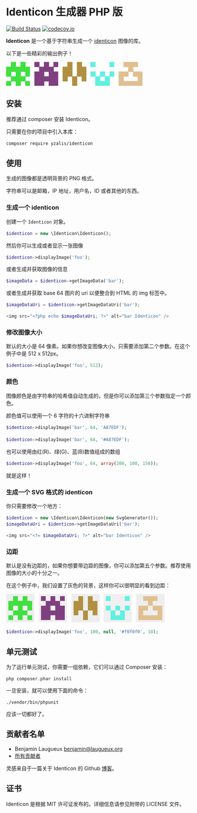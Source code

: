 # Identicon 生成器 PHP 版

[![Build Status](https://secure.travis-ci.org/yzalis/Identicon.png)](http://travis-ci.org/yzalis/Identicon)
[![codecov.io](https://codecov.io/github/yzalis/Identicon/coverage.svg?branch=master)](https://codecov.io/github/yzalis/Identicon?branch=master)

**Identicon** 是一个基于字符串生成一个 [identicon](http://en.wikipedia.org/wiki/Identicon) 图像的库。

以下是一些精彩的输出例子！

![Identicon example #1](doc/benjaminAtYzalisDotCom.png)&nbsp;&nbsp;
![Identicon example #2](doc/Benjamin.png)&nbsp;&nbsp;
![Identicon example #3](doc/8.8.8.8.png)&nbsp;&nbsp;
![Identicon example #4](doc/8.8.4.4.png)&nbsp;&nbsp;
![Identicon example #5](doc/yzalis.png)

## 安装

推荐通过 composer 安装 Identicon。

只需要在你的项目中引入本库：

``` bash
composer require yzalis/identicon
```

## 使用

生成的图像都是透明背景的 PNG 格式。

字符串可以是邮箱，IP 地址，用户名，ID 或者其他的东西。

### 生成一个 identicon

创建一个 ```Identicon``` 对象。

``` php
$identicon = new \Identicon\Identicon();
```

然后你可以生成或者显示一张图像

``` php
$identicon->displayImage('foo');
```

或者生成并获取图像的信息

``` php
$imageData = $identicon->getImageData('bar');
```

或者生成并获取 base 64 图片的 uri 以便整合到 HTML 的 img 标签中。

``` php
$imageDataUri = $identicon->getImageDataUri('bar');
```
``` php
<img src="<?php echo $imageDataUri; ?>" alt="bar Identicon" />
```


### 修改图像大小

默认的大小是 64 像素。如果你想改变图像大小，只需要添加第二个参数。在这个例子中是 512 x 512px。

``` php
$identicon->displayImage('foo', 512);
```

### 颜色

图像颜色是由字符串的哈希值自动生成的，但是你可以添加第三个参数指定一个颜色。

颜色值可以使用一个 6 字符的十六进制字符串

``` php
$identicon->displayImage('bar', 64, 'A87EDF');

$identicon->displayImage('bar', 64, '#A87EDF');
```

也可以使用由红(R)、绿(G)、蓝(B)数值组成的数组

``` php
$identicon->displayImage('foo', 64, array(200, 100, 150));
```

就是这样！

### 生成一个 SVG 格式的 identicon

你只需要修改一个地方：
``` php
$identicon = new \Identicon\Identicon(new SvgGenerator());
$imageDataUri = $identicon->getImageDataUri('bar');
```
``` php
<img src="<?= $imageDataUri; ?>" alt="bar Identicon" />
```

### 边距

默认是没有边距的，如果你想要带边距的图像，你可以添加第五个参数。推荐使用图像的大小的十分之一。

在这个例子中，我们设置了灰色的背景，这样你可以很明显的看到边距：

![Identicon example #6](doc/benjaminAtYzalisDotCom_with_margin.png)&nbsp;&nbsp;
![Identicon example #7](doc/Benjamin_with_margin.png)&nbsp;&nbsp;
![Identicon example #8](doc/8.8.8.8_with_margin.png)&nbsp;&nbsp;
![Identicon example #9](doc/8.8.4.4_with_margin.png)&nbsp;&nbsp;
![Identicon example #10](doc/yzalis_with_margin.png)

```php
$identicon->displayImage('foo', 100, null, '#f0f0f0', 10);
```

## 单元测试

为了运行单元测试，你需要一组依赖，它们可以通过 Composer 安装：

```
php composer.phar install
```

一旦安装，就可以使用下面的命令：

```
./vendor/bin/phpunit
```

应该一切都好了。


## 贡献者名单

* Benjamin Laugueux <benjamin@laugueux.org>
* [所有贡献者](https://github.com/yzalis/Identicon/graphs/contributors)

灵感来自于一篇关于 Identicon 的 Github [博客](https://github.com/blog/1586-identicons)。 


## 证书

Identicon 是根据 MIT 许可证发布的。详细信息请参见附带的 LICENSE 文件。
